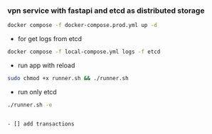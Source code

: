 ### vpn service with fastapi and etcd as distributed storage
```bash
docker compose -f docker-compose.prod.yml up -d
``` 
- for get logs from etcd 
``` bash
docker compose -f local-compose.yml logs -f etcd
```

- run app with reload
``` bash
sudo chmod +x runner.sh && ./runner.sh
```
- run only etcd
``` bash
./runner.sh -e


- [] add transactions